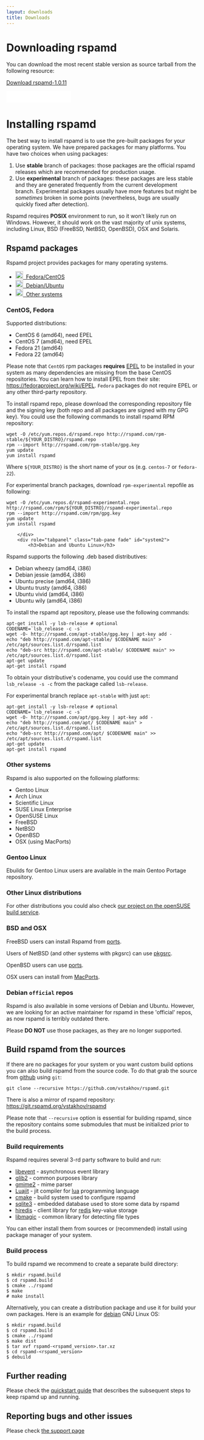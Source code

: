 ```yaml
---
layout: downloads
title: Downloads
---
```


# Downloading rspamd

You can download the most recent stable version as source tarball from the following resource:

<p><a class="btn btn-primary btn-lg" href="/downloads/rspamd-1.0.11.tar.xz">Download rspamd-1.0.11</a></p>
<p><iframe src="//rspamd.com/github-btn.html?user=vstakhov&repo=rspamd&type=watch&count=true&size=large"
  allowtransparency="true" frameborder="0" scrolling="0" width="170" height="30"></iframe></p>

# Installing rspamd

The best way to install rspamd is to use the pre-built packages for your operating system. We have prepared packages for many platforms. You have two choices when using packages:

1. Use **stable** branch of packages: those packages are the official rspamd releases which are recommended for production usage.
2. Use **experimental** branch of packages: these packages are less stable and they are generated frequently from the current development branch. Experimental packages usually have more features but might be *sometimes* broken in some points (nevertheless, bugs are usually quickly fixed after detection).

Rspamd requires **POSIX** environment to run, so it won't likely run on Windows. However, it should work on the vast majority of unix systems, including Linux, BSD (FreeBSD, NetBSD, OpenBSD), OSX and Solaris.

## Rspamd packages

Rspamd project provides packages for many operating systems.

<!-- Tab navigation -->
<div class="col-xs-12">
    <ul class="nav nav-tabs nav-justified" role="tablist">
        <li role="presentation" class="active">
            <a href="#system1" aria-controls="system1" role="tab" data-toggle="tab"><img src="img/redhat.png" width="20">&nbsp;&nbsp;Fedora/CentOS</a>
        </li>
        <li role="presentation">
            <a href="#system2" aria-controls="system2" role="tab" data-toggle="tab"><img src="img/Ubuntu.png" width="20">&nbsp;&nbsp;Debian/Ubuntu</a>
        </li>
        <li role="presentation">
            <a href="#system3" aria-controls="system3" role="tab" data-toggle="tab"><img src="img/freebsd.png" width="20">&nbsp;&nbsp;Other&nbsp;systems</a>
        </li>
    </ul>
    <!-- Tab - pane content -->
    <div class="tab-content">
        <div role="tabpanel" class="tab-pane fade in active" id="system1">
            <h3>CentOS, Fedora</h3>
<div markdown="1">
Supported distributions:

- CentOS 6 (amd64), need EPEL
- CentOS 7 (amd64), need EPEL
- Fedora 21 (amd64)
- Fedora 22 (amd64)

Please note that `CentOS` rpm packages **requires** [EPEL](https://fedoraproject.org/wiki/EPEL) to be installed in your system as many dependencies are missing from the base CentOS repositories. You can learn how to install EPEL from their site: <https://fedoraproject.org/wiki/EPEL>.
`Fedora` packages do not require EPEL or any other third-party repository.

To install rspamd repo, please download the corresponding repository file and the signing key (both repo and all packages are signed with my GPG key). You could use the following commands to install rspamd RPM repository:

    wget -O /etc/yum.repos.d/rspamd.repo http://rspamd.com/rpm-stable/${YOUR_DISTRO}/rspamd.repo
    rpm --import http://rspamd.com/rpm-stable/gpg.key
    yum update
    yum install rspamd

Where `${YOUR_DISTRO}` is the short name of your os (e.g. `centos-7` or `fedora-22`).

For experimental branch packages, download `rpm-experimental` repofile as following:

    wget -O /etc/yum.repos.d/rspamd-experimental.repo http://rspamd.com/rpm/${YOUR_DISTRO}/rspamd-experimental.repo
    rpm --import http://rspamd.com/rpm/gpg.key
    yum update
    yum install rspamd
</div>

        </div>
        <div role="tabpanel" class="tab-pane fade" id="system2">
            <h3>Debian and Ubuntu Linux</h3>
<div markdown="1">

Rspamd supports the following .deb based distributives:

- Debian wheezy (amd64, i386)
- Debian jessie (amd64, i386)
- Ubuntu precise (amd64, i386)
- Ubuntu trusty (amd64, i386)
- Ubuntu vivid (amd64, i386)
- Ubuntu wily (amd64, i386)

To install the rspamd apt repository, please use the following commands:

    apt-get install -y lsb-release # optional
    CODENAME=`lsb_release -c -s`
    wget -O- http://rspamd.com/apt-stable/gpg.key | apt-key add -
    echo "deb http://rspamd.com/apt-stable/ $CODENAME main" > /etc/apt/sources.list.d/rspamd.list
    echo "deb-src http://rspamd.com/apt-stable/ $CODENAME main" >> /etc/apt/sources.list.d/rspamd.list
    apt-get update
    apt-get install rspamd

To obtain your distributive's codename, you could use the command `lsb_release -s -c` from the package called `lsb-release`.

For experimental branch replace `apt-stable` with just `apt`:

    apt-get install -y lsb-release # optional
    CODENAME=`lsb_release -c -s`
    wget -O- http://rspamd.com/apt/gpg.key | apt-key add -
    echo "deb http://rspamd.com/apt/ $CODENAME main" > /etc/apt/sources.list.d/rspamd.list
    echo "deb-src http://rspamd.com/apt/ $CODENAME main" >> /etc/apt/sources.list.d/rspamd.list
    apt-get update
    apt-get install rspamd

</div>
        </div>
        <div role="tabpanel" class="tab-pane fade" id="system3">
            <h3>Other systems</h3>
<div markdown="1">
Rspamd is also supported on the following platforms:

- Gentoo Linux
- Arch Linux
- Scientific Linux
- SUSE Linux Enterprise
- OpenSUSE Linux
- FreeBSD
- NetBSD
- OpenBSD
- OSX (using MacPorts)

### Gentoo Linux
Ebuilds for Gentoo Linux users are available in the main Gentoo Portage repository.

### Other Linux distributions

For other distributions you could also check [our project on the openSUSE build service](https://software.opensuse.org/download.html?project=home%3Acebka&package=rspamd).

### BSD and OSX

FreeBSD users can install Rspamd from [ports](http://www.freshports.org/mail/rspamd/).

Users of NetBSD (and other systems with pkgsrc) can use [pkgsrc](http://pkgsrc.se/mail/rspamd).

OpenBSD users can use [ports](http://openports.se/mail/rspamd).

OSX users can install from [MacPorts](https://trac.macports.org/browser/trunk/dports/mail/rspamd/Portfile).
</div>
        </div>
    </div>
</div>

### Debian `official` repos

Rspamd is also available in some versions of Debian and Ubuntu. However, we are looking for an active maintainer for rspamd in these 'official' repos, as now rspamd is terribly outdated there.

Please **DO NOT** use those packages, as they are no longer supported.

## Build rspamd from the sources

If there are no packages for your system or you want custom build options you can also build rspamd from the source code. To do that grab the source from [github](https://github.com/vstakhov/rspamd) using `git`:

	git clone --recursive https://github.com/vstakhov/rspamd.git

There is also a mirror of rspamd repository: <https://git.rspamd.org/vstakhov/rspamd>

Please note that `--recursive` option is essential for building rspamd, since the repository contains some submodules that must be initialized prior to the build process.

### Build requirements

Rspamd requires several 3-rd party software to build and run:

* [libevent](http://libevent.org/) - asynchronous event library
* [glib2](http://library.gnome.org/devel/glib/) - common purposes library
* [gmime2](http://spruce.sourceforge.net/gmime/) - mime parser
* [Luajit](http://www.luajit.org/) - jit compiler for [lua](http://lua.org) programming language
* [cmake](http://www.cmake.org/) - build system used to configure rspamd
* [sqlite3](http://sqlite.org) - embedded database used to store some data by rspamd
* [hiredis](https://github.com/redis/hiredis) - client library for [redis](http://redis.io) key-value storage
* [libmagic](http://www.darwinsys.com/file/) - common library for detecting file types

You can either install them from sources or (recommended) install using package manager of your system.

### Build process

To build rspamd we recommend to create a separate build directory:

	$ mkdir rspamd.build
	$ cd rspamd.build
	$ cmake ../rspamd
	$ make
	# make install

Alternatively, you can create a distribution package and use it for build your own packages. Here is an example for
[debian](http://debian.org) GNU Linux OS:

	$ mkdir rspamd.build
	$ cd rspamd.build
	$ cmake ../rspamd
	$ make dist
	$ tar xvf rspamd-<rspamd_version>.tar.xz
	$ cd rspamd-<rspamd_version>
	$ debuild

## Further reading

Please check the [quickstart guide](/doc/quickstart.html) that describes the subsequent steps to keep rspamd up and running.

## Reporting bugs and other issues

Please check [the support page](support.html)
